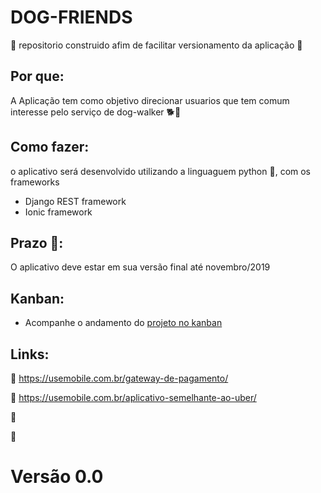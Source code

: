 # DOG-FRIENDS
:dog: repositorio construido afim de facilitar versionamento da aplicação :dog:

## Por que:

A Aplicação tem como objetivo direcionar usuarios que tem comum interesse pelo serviço de dog-walker :dog2::walking:

## Como fazer:

o aplicativo será desenvolvido utilizando a linguaguem python :snake:, com os frameworks

* Django REST framework
* Ionic framework

## Prazo :calendar::
	
O aplicativo deve estar em sua versão final até novembro/2019

## Kanban:

* Acompanhe o andamento do [projeto no kanban](https://github.com/GabrielAquino98/dog-friends/projects/1)

## Links:

:link: https://usemobile.com.br/gateway-de-pagamento/

:link: https://usemobile.com.br/aplicativo-semelhante-ao-uber/

:link: 

:link:

# Versão 0.0
